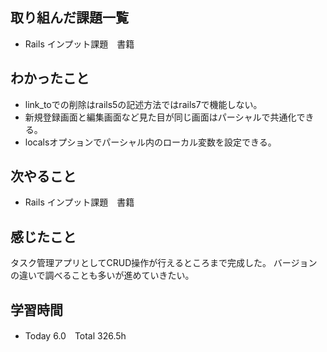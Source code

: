 ## 取り組んだ課題一覧  
- Rails インプット課題　書籍
## わかったこと
- link_toでの削除はrails5の記述方法ではrails7で機能しない。
- 新規登録画面と編集画面など見た目が同じ画面はパーシャルで共通化できる。
- localsオプションでパーシャル内のローカル変数を設定できる。
## 次やること  
- Rails インプット課題　書籍
## 感じたこと 
タスク管理アプリとしてCRUD操作が行えるところまで完成した。
バージョンの違いで調べることも多いが進めていきたい。
## 学習時間  
- Today 6.0　Total 326.5h
